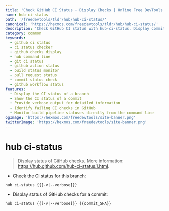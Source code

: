```yaml
---
title: 'Check GitHub CI Status - Display Checks | Online Free DevTools by Hexmos'
name: hub-ci-status
path: '/freedevtools/tldr/hub/hub-ci-status/'
canonical: 'https://hexmos.com/freedevtools/tldr/hub/hub-ci-status/'
description: 'Check GitHub CI status with hub-ci-status. Display commit statuses, identify failing checks, and debug build pipelines faster. Free online tool, no registration required.'
category: common
keywords:
  - github ci status
  - ci status checker
  - github checks display
  - hub command line
  - git ci status
  - github action status
  - build status monitor
  - pull request status
  - commit status check
  - github workflow status
features:
  - Display the CI status of a branch
  - Show the CI status of a commit
  - Provide verbose output for detailed information
  - Identify failing CI checks in GitHub
  - Monitor build pipeline statuses directly from the command line
ogImage: 'https://hexmos.com/freedevtools/site-banner.png'
twitterImage: 'https://hexmos.com/freedevtools/site-banner.png'
---
```


# hub ci-status

> Display status of GitHub checks.
> More information: <https://hub.github.com/hub-ci-status.1.html>.

- Check the CI status for this branch:

`hub ci-status {{[-v|--verbose]}}`

- Display status of GitHub checks for a commit:

`hub ci-status {{[-v|--verbose]}} {{commit_SHA}}`
